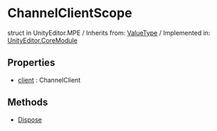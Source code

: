 # ChannelClientScope
struct in UnityEditor.MPE
 / Inherits from: <a href="https://docs.unity3d.com/6000.2/Documentation/ScriptReference/ValueType.html">ValueType</a> / Implemented in: <a href="https://docs.unity3d.com/6000.2/Documentation/ScriptReference/UnityEditor.CoreModule.html">UnityEditor.CoreModule</a>

## Properties
- <a href="https://docs.unity3d.com/6000.2/Documentation/ScriptReference/ChannelClientScope-client.html">client</a> : ChannelClient

## Methods
- <a href="https://docs.unity3d.com/6000.2/Documentation/ScriptReference/ChannelClientScope.Dispose.html">Dispose</a>
